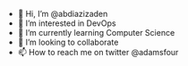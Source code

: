 - 👋 Hi, I’m @abdiazizaden
- 👀 I’m interested in DevOps 
- 🌱 I’m currently learning Computer Science
- 💞️ I’m looking to collaborate 
- 📫 How to reach me on twitter @adamsfour

<!---
abdiazizaden/abdiazizaden is a ✨ special ✨ repository because its `README.md` (this file) appears on your GitHub profile.
You can click the Preview link to take a look at your changes.
--->
